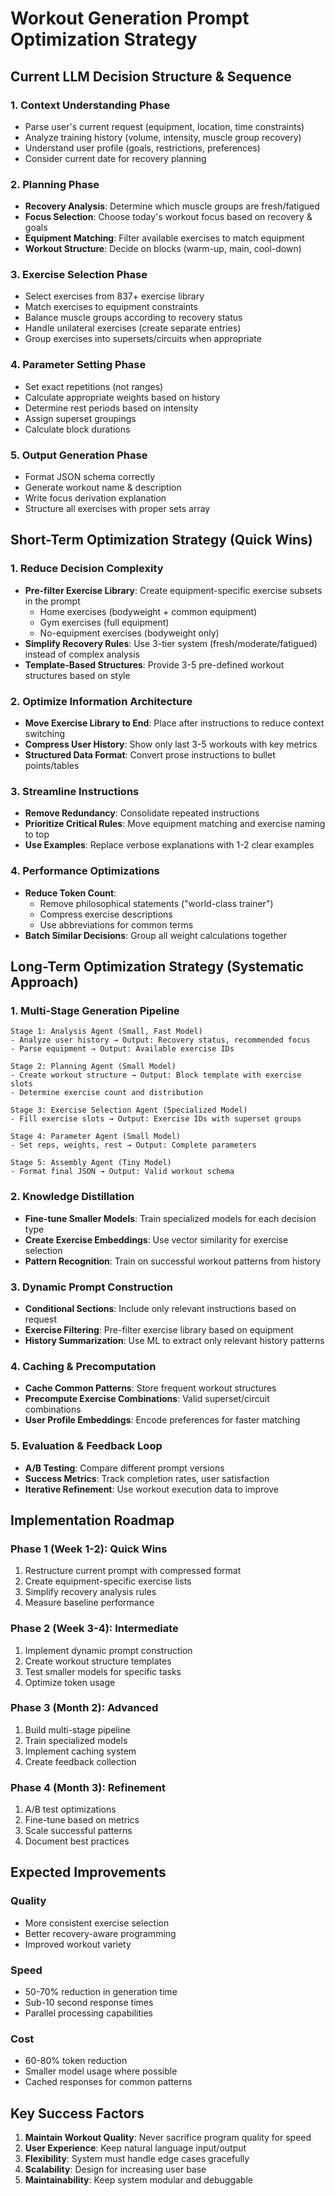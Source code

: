 # Workout Generation Prompt Optimization Strategy

## Current LLM Decision Structure & Sequence

### 1. **Context Understanding Phase**
- Parse user's current request (equipment, location, time constraints)
- Analyze training history (volume, intensity, muscle group recovery)
- Understand user profile (goals, restrictions, preferences)
- Consider current date for recovery planning

### 2. **Planning Phase**
- **Recovery Analysis**: Determine which muscle groups are fresh/fatigued
- **Focus Selection**: Choose today's workout focus based on recovery & goals
- **Equipment Matching**: Filter available exercises to match equipment
- **Workout Structure**: Decide on blocks (warm-up, main, cool-down)

### 3. **Exercise Selection Phase**
- Select exercises from 837+ exercise library
- Match exercises to equipment constraints
- Balance muscle groups according to recovery status
- Handle unilateral exercises (create separate entries)
- Group exercises into supersets/circuits when appropriate

### 4. **Parameter Setting Phase**
- Set exact repetitions (not ranges)
- Calculate appropriate weights based on history
- Determine rest periods based on intensity
- Assign superset groupings
- Calculate block durations

### 5. **Output Generation Phase**
- Format JSON schema correctly
- Generate workout name & description
- Write focus derivation explanation
- Structure all exercises with proper sets array

## Short-Term Optimization Strategy (Quick Wins)

### 1. **Reduce Decision Complexity**
- **Pre-filter Exercise Library**: Create equipment-specific exercise subsets in the prompt
  - Home exercises (bodyweight + common equipment)
  - Gym exercises (full equipment)
  - No-equipment exercises (bodyweight only)
- **Simplify Recovery Rules**: Use 3-tier system (fresh/moderate/fatigued) instead of complex analysis
- **Template-Based Structures**: Provide 3-5 pre-defined workout structures based on style

### 2. **Optimize Information Architecture**
- **Move Exercise Library to End**: Place after instructions to reduce context switching
- **Compress User History**: Show only last 3-5 workouts with key metrics
- **Structured Data Format**: Convert prose instructions to bullet points/tables

### 3. **Streamline Instructions**
- **Remove Redundancy**: Consolidate repeated instructions
- **Prioritize Critical Rules**: Move equipment matching and exercise naming to top
- **Use Examples**: Replace verbose explanations with 1-2 clear examples

### 4. **Performance Optimizations**
- **Reduce Token Count**: 
  - Remove philosophical statements ("world-class trainer")
  - Compress exercise descriptions
  - Use abbreviations for common terms
- **Batch Similar Decisions**: Group all weight calculations together

## Long-Term Optimization Strategy (Systematic Approach)

### 1. **Multi-Stage Generation Pipeline**
```
Stage 1: Analysis Agent (Small, Fast Model)
- Analyze user history → Output: Recovery status, recommended focus
- Parse equipment → Output: Available exercise IDs

Stage 2: Planning Agent (Small Model)
- Create workout structure → Output: Block template with exercise slots
- Determine exercise count and distribution

Stage 3: Exercise Selection Agent (Specialized Model)
- Fill exercise slots → Output: Exercise IDs with superset groups

Stage 4: Parameter Agent (Small Model)
- Set reps, weights, rest → Output: Complete parameters

Stage 5: Assembly Agent (Tiny Model)
- Format final JSON → Output: Valid workout schema
```

### 2. **Knowledge Distillation**
- **Fine-tune Smaller Models**: Train specialized models for each decision type
- **Create Exercise Embeddings**: Use vector similarity for exercise selection
- **Pattern Recognition**: Train on successful workout patterns from history

### 3. **Dynamic Prompt Construction**
- **Conditional Sections**: Include only relevant instructions based on request
- **Exercise Filtering**: Pre-filter exercise library based on equipment
- **History Summarization**: Use ML to extract only relevant history patterns

### 4. **Caching & Precomputation**
- **Cache Common Patterns**: Store frequent workout structures
- **Precompute Exercise Combinations**: Valid superset/circuit combinations
- **User Profile Embeddings**: Encode preferences for faster matching

### 5. **Evaluation & Feedback Loop**
- **A/B Testing**: Compare different prompt versions
- **Success Metrics**: Track completion rates, user satisfaction
- **Iterative Refinement**: Use workout execution data to improve

## Implementation Roadmap

### Phase 1 (Week 1-2): Quick Wins
1. Restructure current prompt with compressed format
2. Create equipment-specific exercise lists
3. Simplify recovery analysis rules
4. Measure baseline performance

### Phase 2 (Week 3-4): Intermediate
1. Implement dynamic prompt construction
2. Create workout structure templates
3. Test smaller models for specific tasks
4. Optimize token usage

### Phase 3 (Month 2): Advanced
1. Build multi-stage pipeline
2. Train specialized models
3. Implement caching system
4. Create feedback collection

### Phase 4 (Month 3): Refinement
1. A/B test optimizations
2. Fine-tune based on metrics
3. Scale successful patterns
4. Document best practices

## Expected Improvements

### Quality
- More consistent exercise selection
- Better recovery-aware programming
- Improved workout variety

### Speed
- 50-70% reduction in generation time
- Sub-10 second response times
- Parallel processing capabilities

### Cost
- 60-80% token reduction
- Smaller model usage where possible
- Cached responses for common patterns

## Key Success Factors

1. **Maintain Workout Quality**: Never sacrifice program quality for speed
2. **User Experience**: Keep natural language input/output
3. **Flexibility**: System must handle edge cases gracefully
4. **Scalability**: Design for increasing user base
5. **Maintainability**: Keep system modular and debuggable